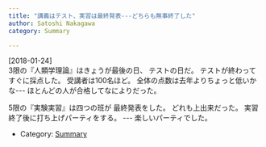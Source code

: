 ```yaml
---
title: "講義はテスト、実習は最終発表---どちらも無事終了した"
author: Satoshi Nakagawa
category: Summary

---
```


[2018-01-24]  
 3限の『人類学理論』はきょうが最後の日、
テストの日だ。
テストが終わってすぐに採点した。
受講者は100名ほど。
全体の点数は去年よりちょっと低いかな---
ほとんどの人が合格してなによりだった。

 5限の『実験実習』は四つの班が
最終発表をした。
どれも上出来だった。
実習終了後に打ち上げパーティをする。
--- 楽しいパーティでした。

- Category: [Summary](/categories.html#Summary)

